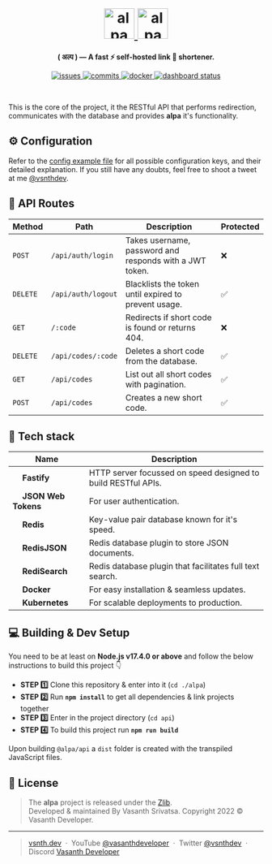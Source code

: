 <br>
<h1 align="center">
    <a href="https://alpa.vercel.app#gh-light-mode-only" target="_blank" rel="noopener">
        <img src="https://raw.githubusercontent.com/vsnthdev/alpa/dev/docs/media/logo_light.svg" alt="alpa" height="60">
    </a>
    <a href="https://alpa.vercel.app#gh-dark-mode-only" target="_blank" rel="noopener">
        <img src="https://raw.githubusercontent.com/vsnthdev/alpa/dev/docs/media/logo_dark.svg" alt="alpa" height="60">
    </a>
</h1>



<p align="center"><strong>( अल्प ) — A fast ⚡ self-hosted link 🔗 shortener.</strong></p>

<p align="center">
    <a href="https://github.com/vsnthdev/alpa/issues">
        <img src="https://img.shields.io/github/issues/vsnthdev/alpa.svg?style=flat-square" alt="issues">
    </a>
    <a href="https://github.com/vsnthdev/alpa/commits/main">
        <img src="https://img.shields.io/github/last-commit/vsnthdev/alpa.svg?style=flat-square"
            alt="commits">
    </a>
    <a href="https://hub.docker.com/r/vsnthdev/alpa-api" target="_blank" rel="noopener">
        <img src="https://img.shields.io/docker/pulls/vsnthdev/alpa-api?color=1E90FF&style=flat-square" alt="docker">
    </a>
    <a href="https://alpa.vercel.app" target="_blank" rel="noopener">
        <img src="https://img.shields.io/website?label=dashboard&logo=vercel&style=flat-square&url=https%3A%2F%2Falpa.vercel.app" alt="dashboard status">
    </a>
</p>

<br>

This is the core of the project, it the RESTful API that performs redirection, communicates with the database and provides **alpa** it's functionality.

## ⚙️ Configuration

Refer to the [config example file](https://github.com/vsnthdev/alpa/blob/main/api/config.example.yml) for all possible configuration keys, and their detailed explanation. If you still have any doubts, feel free to shoot a tweet at me [@vsnthdev](https://vas.cx/@me).

## 🔭 API Routes

| Method | Path | Description | Protected |
|---|---|---|---|
| `POST` | `/api/auth/login` | Takes username, password and responds with a JWT token. | ❌ |
| `DELETE` | `/api/auth/logout` | Blacklists the token until expired to prevent usage. | ✅ |
| `GET` | `/:code` | Redirects if short code is found or returns 404. | ❌ |
| `DELETE` | `/api/codes/:code` | Deletes a short code from the database. | ✅ |
| `GET` | `/api/codes` | List out all short codes with pagination. | ✅ |
| `POST` | `/api/codes` | Creates a new short code. | ✅ |

## 🔮 Tech stack

| Name | Description |
| --- | --- |
| <img height="15" src="https://www.svgrepo.com/show/306030/fastify.svg"> **Fastify** | HTTP server focussed on speed designed to build RESTful APIs. |
| <img height="15" src="https://www.svgrepo.com/show/353943/json.svg"> **JSON Web Tokens** | For user authentication. |
| <img height="15" src="https://www.svgrepo.com/show/303460/redis-logo.svg"> **Redis** | Key-value pair database known for it's speed. |
| <img height="15" src="https://www.svgrepo.com/show/361050/bracket-dot.svg"> **RedisJSON** | Redis database plugin to store JSON documents. |
| <img height="15" src="https://redis.com/wp-content/uploads/2020/06/redisearch.png"> **RediSearch** | Redis database plugin that facilitates full text search. |
| <img height="15" src="https://www.docker.com/wp-content/uploads/2022/03/Moby-logo.png"> **Docker** | For easy installation & seamless updates. |
| <img height="15" src="https://upload.wikimedia.org/wikipedia/commons/3/39/Kubernetes_logo_without_workmark.svg"> **Kubernetes** | For scalable deployments to production. |

## 💻 Building & Dev Setup

You need to be at least on **Node.js v17.4.0 or above** and follow the below instructions to build this project 👇

- **STEP 1️⃣**  Clone this repository & enter into it (`cd ./alpa`)
- **STEP 2️⃣**  Run **`npm install`** to get all dependencies & link projects together
- **STEP 3️⃣**  Enter in the project directory (`cd api`)
- **STEP 4️⃣**  To build this project run **`npm run build`**

Upon building `@alpa/api` a `dist` folder is created with the transpiled JavaScript files.

## 📰 License
> The **alpa** project is released under the [Zlib](https://github.com/vsnthdev/alpa/blob/main/LICENSE.md). <br> Developed &amp; maintained By Vasanth Srivatsa. Copyright 2022 © Vasanth Developer.
<hr>

> <a href="https://vsnth.dev" target="_blank" rel="noopener">vsnth.dev</a> &nbsp;&middot;&nbsp;
> YouTube <a href="https://vas.cx/videos" target="_blank" rel="noopener">@vasanthdeveloper</a> &nbsp;&middot;&nbsp;
> Twitter <a href="https://vas.cx/twitter" target="_blank" rel="noopener">@vsnthdev</a> &nbsp;&middot;&nbsp;
> Discord <a href="https://vas.cx/discord" target="_blank" rel="noopener">Vasanth Developer</a>
